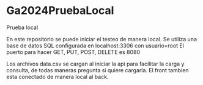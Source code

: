 # Ga2024PruebaLocal
Prueba local

En este repositorio se puede iniciar el testeo de manera local.
Se utiliza una base de datos SQL configurada en localhost:3306 con usuario=root
El puerto para hacer GET, PUT, POST, DELETE es 8080


Los archivos data.csv se cargan al iniciar la api para facilitar la carga y consulta, de todas maneras pregunta si quiere cargarla.
El front tambien esta conectado de manera local al back.
